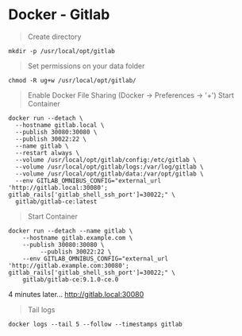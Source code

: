 # Docker - Gitlab

> Create directory
```shell
mkdir -p /usr/local/opt/gitlab
```

> Set permissions on your data folder
```shell
chmod -R ug+w /usr/local/opt/gitlab/
```

> Enable Docker File Sharing (Docker -> Preferences -> '+')
> Start Container
```shell
docker run --detach \
  --hostname gitlab.local \
  --publish 30080:30080 \
  --publish 30022:22 \
  --name gitlab \
  --restart always \
  --volume /usr/local/opt/gitlab/config:/etc/gitlab \
  --volume /usr/local/opt/gitlab/logs:/var/log/gitlab \
  --volume /usr/local/opt/gitlab/data:/var/opt/gitlab \
  --env GITLAB_OMNIBUS_CONFIG="external_url 'http://gitlab.local:30080'; gitlab_rails['gitlab_shell_ssh_port']=30022;" \
  gitlab/gitlab-ce:latest
```

> Start Container
```shell
docker run --detach --name gitlab \
	--hostname gitlab.example.com \
	--publish 30080:30080 \
         --publish 30022:22 \
	--env GITLAB_OMNIBUS_CONFIG="external_url 'http://gitlab.example.com:30080'; gitlab_rails['gitlab_shell_ssh_port']=30022;" \
	gitlab/gitlab-ce:9.1.0-ce.0
```

4 minutes later... http://gitlab.local:30080

> Tail logs
```shell
docker logs --tail 5 --follow --timestamps gitlab
```